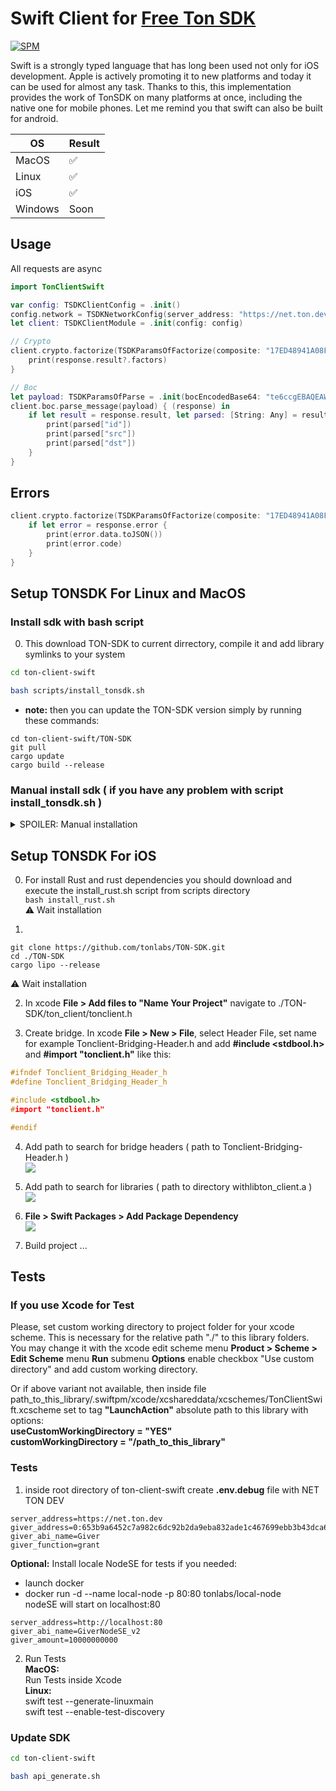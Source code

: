 # Swift Client for [Free Ton SDK](https://github.com/tonlabs/TON-SDK)

[![SPM](https://img.shields.io/badge/swift-package%20manager-green)](https://swift.org/package-manager/)

Swift is a strongly typed language that has long been used not only for iOS development. Apple is actively promoting it to new platforms and today it can be used for almost any task. Thanks to this, this implementation provides the work of TonSDK on many platforms at once, including the native one for mobile phones. Let me remind you that swift can also be built for android.

| OS | Result |
| ----------- | ----------- |
| MacOS | ✅ |
| Linux | ✅ |
| iOS | ✅ |
| Windows | Soon |

## Usage

All requests are async

```swift
import TonClientSwift

var config: TSDKClientConfig = .init()
config.network = TSDKNetworkConfig(server_address: "https://net.ton.dev")
let client: TSDKClientModule = .init(config: config)

// Crypto
client.crypto.factorize(TSDKParamsOfFactorize(composite: "17ED48941A08F981")) { (response) in
    print(response.result?.factors)
}

// Boc
let payload: TSDKParamsOfParse = .init(bocEncodedBase64: "te6ccgEBAQEAWAAAq2n+AAAAAAAAAAAAAAAAAAAAAAAAAAAAAAAAAAAAAAAAAAE/zMzMzMzMzMzMzMzMzMzMzMzMzMzMzMzMzMzMzMzMzMzSsG8DgAAAAAjuOu9NAL7BxYpA")
client.boc.parse_message(payload) { (response) in
    if let result = response.result, let parsed: [String: Any] = result.parsed.toDictionary() {
        print(parsed["id"])
        print(parsed["src"])
        print(parsed["dst"])
    }
}
```

## Errors

```swift
client.crypto.factorize(TSDKParamsOfFactorize(composite: "17ED48941A08F981")) { (response) in
    if let error = response.error {
        print(error.data.toJSON())
        print(error.code)
    }
}
```

## Setup TONSDK For Linux and MacOS

### Install sdk with bash script
 
0. This download TON-SDK to current dirrectory, compile it and add library symlinks to your system   
```sh
cd ton-client-swift
```

```sh
bash scripts/install_tonsdk.sh
```

- __note:__ then you can update the TON-SDK version simply by running these commands:   
```
cd ton-client-swift/TON-SDK
git pull
cargo update
cargo build --release
```

### Manual install sdk ( if you have any problem with script install_tonsdk.sh )

<details>
  <summary>SPOILER: Manual installation</summary>

0. Install Rust to your OS   
1. git clone https://github.com/tonlabs/TON-SDK   
2. cd ./TON-SDK
3. cargo update
4. cargo build --release
5. copy or create symlink of dynamic library    
__macOS :__  
**./TON-SDK/target/release/libton_client.dylib**  
to   
**/usr/local/lib/libton_client.dylib**  
    
    __Linux :__  
**./TON-SDK/target/release/libton_client.so**     
to    
**/usr/lib/libton_client.so**  
6. Create pkgConfig file :  
    
__macOS :__  
    **/usr/local/lib/pkgconfig/libton_client.pc**  

```bash

prefix=/usr/local
exec_prefix=${prefix}
includedir=${prefix}/include
libdir=${exec_prefix}/lib

Name: ton_client
Description: ton_client
Version: 1.0.0
Cflags: -I${includedir}
Libs: -L${libdir} -lton_client

```
__Linux:__  
    **/usr/lib/pkgconfig/libton_client.pc**  
    
```bash
prefix=/usr
exec_prefix=${prefix}
includedir=${prefix}/include
libdir=${exec_prefix}/lib

Name: ton_client
Description: ton_client
Version: 1.0.0
Cflags: -I${includedir}
Libs: -L${libdir} -lton_client
```
7. Copy or create symlink of file   
**/TON-SDK/ton_client/client/tonclient.h**  
to  
__MacOS:__  
**/usr/local/include/tonclient.h**  
__Linux:__  
**/usr/include/tonclient.h**  

</details>

## Setup TONSDK For iOS

0.   For install Rust and rust dependencies you should download and execute the install_rust.sh script from scripts directory   
```bash install_rust.sh```  
⚠️ Wait installation

1. 
```
git clone https://github.com/tonlabs/TON-SDK.git
cd ./TON-SDK
cargo lipo --release
```  
⚠️ Wait installation

2. In xcode __File > Add files to "Name Your Project"__ navigate to ./TON-SDK/ton_client/tonclient.h

3. Create bridge. In xcode __File > New > File__, select Header File, set name for example Tonclient-Bridging-Header.h and add __#include <stdbool.h>__ and __#import "tonclient.h"__ like this:

```C
#ifndef Tonclient_Bridging_Header_h
#define Tonclient_Bridging_Header_h

#include <stdbool.h>
#import "tonclient.h"

#endif
```   
4. Add path to search for bridge headers ( path to Tonclient-Bridging-Header.h )  
![](https://user-images.githubusercontent.com/10519803/101789966-9591bc80-3b0a-11eb-8918-1adf36130617.png)

5. Add path to search for libraries ( path to directory withlibton_client.a )   
![](https://user-images.githubusercontent.com/10519803/101791171-e524b800-3b0b-11eb-98fa-29b7a50c3b67.png)

6. __File > Swift Packages > Add Package Dependency__  
![](https://user-images.githubusercontent.com/10519803/101791238-fa99e200-3b0b-11eb-99f3-8e8120c57e96.png)

7. Build project ...

## Tests
### If you use Xcode for Test

Please, set custom working directory to project folder for your xcode scheme. This is necessary for the relative path "./" to this library folders.
You may change it with the xcode edit scheme menu __Product > Scheme > Edit Scheme__ menu __Run__ submenu __Options__ enable checkbox "Use custom directory" and add custom working directory.  

Or if above variant not available, then inside file path_to_this_library/.swiftpm/xcode/xcshareddata/xcschemes/TonClientSwift.xcscheme
set to tag __"LaunchAction"__ absolute path to this library with options:   
**useCustomWorkingDirectory = "YES"**  
**customWorkingDirectory = "/path_to_this_library"**  


### Tests

1. inside root directory of ton-client-swift create **.env.debug** file with
NET TON DEV
```
server_address=https://net.ton.dev
giver_address=0:653b9a6452c7a982c6dc92b2da9eba832ade1c467699ebb3b43dca6d77b780dd
giver_abi_name=Giver
giver_function=grant
```
**Optional:** Install locale NodeSE for tests if you needed:    
- launch docker  
- docker run -d --name local-node -p 80:80 tonlabs/local-node   
nodeSE will start on localhost:80   
```
server_address=http://localhost:80
giver_abi_name=GiverNodeSE_v2
giver_amount=10000000000
```

2. Run Tests  
__MacOS:__  
Run Tests inside Xcode  
__Linux:__  
swift test --generate-linuxmain  
swift test --enable-test-discovery  

### Update SDK

```bash
cd ton-client-swift
```
```bash
bash api_generate.sh
```
